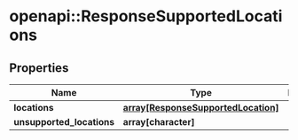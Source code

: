# openapi::ResponseSupportedLocations


## Properties
Name | Type | Description | Notes
------------ | ------------- | ------------- | -------------
**locations** | [**array[ResponseSupportedLocation]**](ResponseSupportedLocation.md) |  | 
**unsupported_locations** | **array[character]** |  | 


